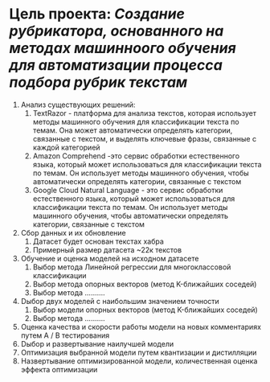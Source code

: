# Цель проекта: ***Создание рубрикатора, основанного на методах машинноого обучения для автоматизации процесса подбора рубрик текстам*** #

1. Анализ существующих решений:
      1. TextRazor - платформа для анализа текстов, которая использует методы машинного обучения для классификации текста по темам. Она может автоматически определять категории, связанные с текстом, и выделять ключевые фразы, связанные с каждой категорией
      2. Amazon Comprehend -это сервис обработки естественного языка, который может использоваться для классификации текста по темам. Он использует методы машинного обучения, чтобы автоматически определять категории, связанные с текстом
      3. Google Cloud Natural Language - это сервис обработки естественного языка, который может использоваться для классификации текста по темам. Он использует методы машинного обучения, чтобы автоматически определять категории, связанные с текстом
2. Cбор данных и их обновление
      1. Датасет будет основан текстах хабра
      2. Примерный размер датасета ~22к текстов
4. Oбучение и оценка моделей на исходном датасете
      1. Выбор метода Линейной регрессии для многоклассовой классификации
      2. Выбор метода опорных векторов (метод K-ближайших соседей)
      3. Выбор метода ..........
6. Dыбор двух моделей с наибольшим значением точности
      1. Выбор модели опорных векторов (метод K-ближайших соседей)
      2. Выбор метода ..........
8. Oценка качества и скорости работы модели на новых комментариях путем A / B тестирования
9. Dыбор и развертывание наилучшей модели
10. Oптимизация выбранной модели путем квантизации и дистилляции
11. Hазвертывание оптимизированной модели, количественная оценка эффекта оптимизации
